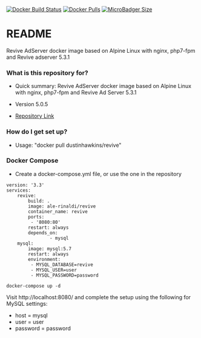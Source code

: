 [![Docker Build Status](https://img.shields.io/docker/build/dustinhawkins/revive.svg?style=for-the-badge)](https://hub.docker.com/r/dustinhawkins/revive/)
[![Docker Pulls](https://img.shields.io/docker/pulls/dustinhawkins/revive.svg?style=for-the-badge)](https://hub.docker.com/r/dustinhawkins/revive/)
[![MicroBadger Size](https://img.shields.io/microbadger/image-size/dustinhawkins/revive.svg?style=for-the-badge)](https://hub.docker.com/r/dustinhawkins/revive/)

# README #

Revive AdServer docker image based on Alpine Linux with nginx, php7-fpm and Revive adserver 5.3.1

### What is this repository for? ###

* Quick summary:
    Revive AdServer docker image based on Alpine Linux with nginx, php7-fpm and Revive Ad Server 5.3.1

* Version 5.0.5
* [Repository Link](https://github.com/dustin-hawkins/ReviveDockerImage.git)


### How do I get set up? ###

* Usage:
    "docker pull dustinhawkins/revive"

### Docker Compose ###

* Create a docker-compose.yml file, or use the one in the repository

```
version: '3.3'
services:
    revive:
        build: .
        image: ale-rinaldi/revive
        container_name: revive
        ports:
         - '8080:80'
        restart: always
        depends_on:
                - mysql
    mysql:
        image: mysql:5.7
        restart: always
        environment:
         - MYSQL_DATABASE=revive
         - MYSQL_USER=user
         - MYSQL_PASSWORD=password
```

`docker-compose up -d`

Visit http://localhost:8080/ and complete the setup using the following for MySQL settings:

* host = mysql
* user = user
* password = password 


